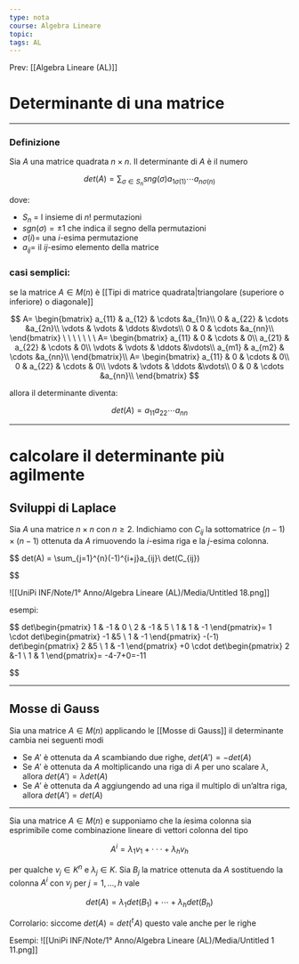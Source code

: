 ```yaml
---
type: nota
course: Algebra Lineare
topic: 
tags: AL
---
```


Prev: [[Algebra Lineare (AL)]]

# Determinante di una matrice
---

### Definizione

Sia $A$ una matrice quadrata $n \times n$. Il determinante di $A$ è il numero

$$
det(A) = \sum_{\sigma \in S_{n}} sng(\sigma)
a_{1\sigma(1)}
\cdots
a_{n\sigma(n)}
$$

dove:

- $S_n$ = l insieme di $n!$ permutazioni
- $sgn(\sigma) = \pm1$ che indica il segno della permutazioni
- $\sigma(i) =$ una $i$-esima permutazione
- $a_{ij} =$  il $ij$-esimo elemento della matrice

### casi semplici:

se la matrice $A \in M(n)$ è [[Tipi di matrice quadrata|triangolare (superiore o inferiore) o diagonale]]

$$
A=
\begin{bmatrix}
a_{11} & a_{12} & \cdots &a_{1n}\\
0 & a_{22} & \cdots &a_{2n}\\
\vdots & \vdots & \ddots &\vdots\\
0 & 0 & \cdots &a_{nn}\\
\end{bmatrix}
\ \ \ \ \ \ \
A=
\begin{bmatrix}
a_{11} & 0 & \cdots & 0\\
a_{21} & a_{22} & \cdots & 0\\
\vdots & \vdots & \ddots &\vdots\\
a_{m1} & a_{m2} & \cdots &a_{nn}\\
\end{bmatrix}\\
A=
\begin{bmatrix}
a_{11} & 0 & \cdots & 0\\
0 & a_{22} & \cdots & 0\\
\vdots & \vdots & \ddots &\vdots\\
0 & 0 & \cdots &a_{nn}\\
\end{bmatrix}
$$

allora il determinante diventa:

$$
det(A)=a_{11}a_{22}\cdots a_{nn}
$$

---

# calcolare il determinante più agilmente

## Sviluppi di Laplace

Sia $A$  una matrice $n \times n$ con $n ≥ 2$. Indichiamo con $C_{ij}$ la sottomatrice
$(n−1)\times(n−1)$ ottenuta da $A$ rimuovendo la $i$-esima riga e la $j$-esima colonna.

$$
det(A) = \sum_{j=1}^{n}(-1)^{i+j}a_{ij}\ det(C_{ij})

$$



![[UniPi INF/Note/1° Anno/Algebra Lineare (AL)/Media/Untitled 18.png]]

esempi:

$$
det\begin{pmatrix}
1 & -1 & 0 \\
2 & -1 & 5 \\
1 & 1 & -1
\end{pmatrix}=
1 \cdot
det\begin{pmatrix}
-1 &5 \\
1 & -1
\end{pmatrix}
-(-1)
det\begin{pmatrix}
2 &5 \\
1 & -1
\end{pmatrix}
+0 \cdot
det\begin{pmatrix}
2 &-1 \\
1 & 1
\end{pmatrix}= -4-7+0=-11

$$

---

## Mosse di Gauss

Sia una matrice $A \in M(n)$  applicando le [[Mosse di Gauss]] il determinante cambia nei seguenti modi

- Se $A'$ è ottenuta da $A$ scambiando due righe, $det(A') = − det(A)$
- Se $A'$ è ottenuta da $A$ moltiplicando una riga di $A$ per uno scalare $\lambda$, allora                $det(A') = \lambda det(A)$
- Se $A'$  è ottenuta da $A$ aggiungendo ad una riga il multiplo di un’altra riga, allora       $det(A') = det(A)$

---

Sia una matrice $A \in M(n)$ e supponiamo che la $i$esima colonna sia esprimibile come combinazione lineare di vettori colonna del tipo

$$
A^i = λ_1v_1 + · · · + λ_hv_h
$$

per qualche $v_j \in K^n$ e $λ_j ∈ K$. Sia $B_j$ la matrice ottenuta da $A$ sostituendo la colonna $A^i$
con $v_j$  per $j = 1,\dots,h$ vale



$$
det(A)=\lambda_1 det(B_1)+\cdots+\lambda_h det(B_h)
$$

Corrolario: siccome $det(A) =det({}^t\!A)$ questo vale anche per le righe

Esempi:
![[UniPi INF/Note/1° Anno/Algebra Lineare (AL)/Media/Untitled 1 11.png]]

